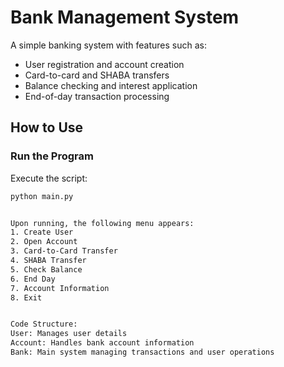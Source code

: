 # Bank Management System

A simple banking system with features such as:
- User registration and account creation
- Card-to-card and SHABA transfers
- Balance checking and interest application
- End-of-day transaction processing

## How to Use

### Run the Program
Execute the script:
```bash
python main.py


Upon running, the following menu appears:
1. Create User
2. Open Account
3. Card-to-Card Transfer
4. SHABA Transfer
5. Check Balance
6. End Day
7. Account Information
8. Exit


Code Structure:
User: Manages user details
Account: Handles bank account information
Bank: Main system managing transactions and user operations
